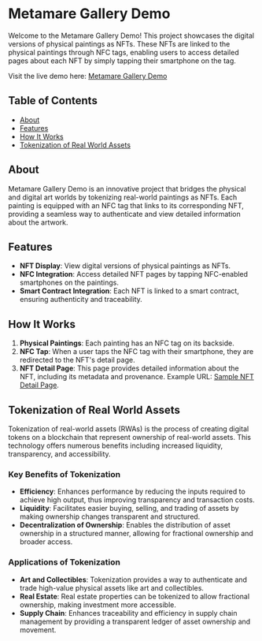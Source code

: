 # Metamare Gallery Demo

Welcome to the Metamare Gallery Demo! This project showcases the digital versions of physical paintings as NFTs. These NFTs are linked to the physical paintings through NFC tags, enabling users to access detailed pages about each NFT by simply tapping their smartphone on the tag.

Visit the live demo here: [Metamare Gallery Demo](https://metamare-gallery-demo.vercel.app/)

## Table of Contents

- [About](#about)
- [Features](#features)
- [How It Works](#how-it-works)
- [Tokenization of Real World Assets](#tokenization-of-real-world-assets)

## About

Metamare Gallery Demo is an innovative project that bridges the physical and digital art worlds by tokenizing real-world paintings as NFTs. Each painting is equipped with an NFC tag that links to its corresponding NFT, providing a seamless way to authenticate and view detailed information about the artwork.

## Features

- **NFT Display**: View digital versions of physical paintings as NFTs.
- **NFC Integration**: Access detailed NFT pages by tapping NFC-enabled smartphones on the paintings.
- **Smart Contract Integration**: Each NFT is linked to a smart contract, ensuring authenticity and traceability.

## How It Works

1. **Physical Paintings**: Each painting has an NFC tag on its backside.
2. **NFC Tap**: When a user taps the NFC tag with their smartphone, they are redirected to the NFT's detail page.
3. **NFT Detail Page**: This page provides detailed information about the NFT, including its metadata and provenance. Example URL: [Sample NFT Detail Page](https://metamare-gallery-demo.vercel.app/contracts/0x266C30F1F9B840aE1884CaeF49126Cc25EAca84c/tokens/0).

## Tokenization of Real World Assets

Tokenization of real-world assets (RWAs) is the process of creating digital tokens on a blockchain that represent ownership of real-world assets. This technology offers numerous benefits including increased liquidity, transparency, and accessibility.

### Key Benefits of Tokenization

- **Efficiency**: Enhances performance by reducing the inputs required to achieve high output, thus improving transparency and transaction costs.
- **Liquidity**: Facilitates easier buying, selling, and trading of assets by making ownership changes transparent and structured.
- **Decentralization of Ownership**: Enables the distribution of asset ownership in a structured manner, allowing for fractional ownership and broader access.

### Applications of Tokenization

- **Art and Collectibles**: Tokenization provides a way to authenticate and trade high-value physical assets like art and collectibles.
- **Real Estate**: Real estate properties can be tokenized to allow fractional ownership, making investment more accessible.
- **Supply Chain**: Enhances traceability and efficiency in supply chain management by providing a transparent ledger of asset ownership and movement.
